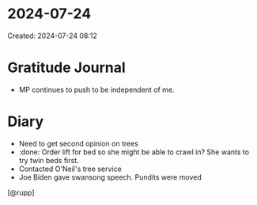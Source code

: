 # 2024-07-24
Created: 2024-07-24 08:12

# Gratitude Journal 

- MP continues to push to be independent of me.

# Diary 

- Need to get second opinion on trees
- :done: Order lift for bed so she might be able to crawl in? She wants to try twin beds first.
- Contacted O'Neil's tree service
- Joe Biden gave swansong speech. Pundits were moved

[@rupp]

